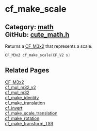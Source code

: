 # cf_make_scale

Category: [math](https://github.com/RandyGaul/cute_framework/blob/master/docs/api_reference?id=math)  
GitHub: [cute_math.h](https://github.com/RandyGaul/cute_framework/blob/master/include/cute_math.h)  
---

Returns a [CF_M3x2](https://github.com/RandyGaul/cute_framework/blob/master/docs/math/cf_m3x2.md) that represents a scale.

```cpp
CF_M3x2 cf_make_scale(CF_V2 s)
```

## Related Pages

[CF_M3x2](https://github.com/RandyGaul/cute_framework/blob/master/docs/math/cf_m3x2.md)  
[cf_mul_m32_v2](https://github.com/RandyGaul/cute_framework/blob/master/docs/math/cf_mul_m32_v2.md)  
[cf_mul_m32](https://github.com/RandyGaul/cute_framework/blob/master/docs/math/cf_mul_m32.md)  
[cf_make_identity](https://github.com/RandyGaul/cute_framework/blob/master/docs/math/cf_make_identity.md)  
[cf_make_translation](https://github.com/RandyGaul/cute_framework/blob/master/docs/math/cf_make_translation.md)  
[cf_invert](https://github.com/RandyGaul/cute_framework/blob/master/docs/math/cf_invert.md)  
[cf_make_scale_translation](https://github.com/RandyGaul/cute_framework/blob/master/docs/math/cf_make_scale_translation.md)  
[cf_make_rotation](https://github.com/RandyGaul/cute_framework/blob/master/docs/math/cf_make_rotation.md)  
[cf_make_transform_TSR](https://github.com/RandyGaul/cute_framework/blob/master/docs/math/cf_make_transform_tsr.md)  
